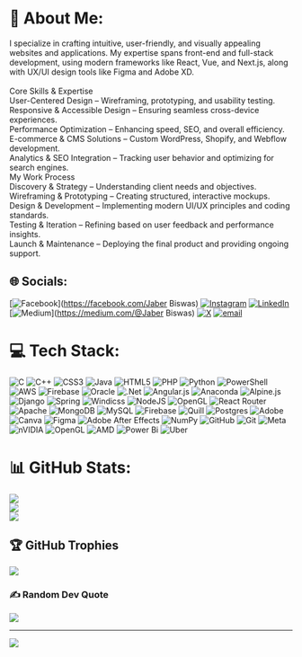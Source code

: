 # 💫 About Me:
I specialize in crafting intuitive, user-friendly, and visually appealing websites and applications. My expertise spans front-end and full-stack development, using modern frameworks like React, Vue, and Next.js, along with UX/UI design tools like Figma and Adobe XD.<br><br>Core Skills & Expertise<br>User-Centered Design – Wireframing, prototyping, and usability testing.<br>Responsive & Accessible Design – Ensuring seamless cross-device experiences.<br>Performance Optimization – Enhancing speed, SEO, and overall efficiency.<br>E-commerce & CMS Solutions – Custom WordPress, Shopify, and Webflow development.<br>Analytics & SEO Integration – Tracking user behavior and optimizing for search engines.<br>My Work Process<br>Discovery & Strategy – Understanding client needs and objectives.<br>Wireframing & Prototyping – Creating structured, interactive mockups.<br>Design & Development – Implementing modern UI/UX principles and coding standards.<br>Testing & Iteration – Refining based on user feedback and performance insights.<br>Launch & Maintenance – Deploying the final product and providing ongoing support.


## 🌐 Socials:
[![Facebook](https://img.shields.io/badge/Facebook-%231877F2.svg?logo=Facebook&logoColor=white)](https://facebook.com/Jaber Biswas) [![Instagram](https://img.shields.io/badge/Instagram-%23E4405F.svg?logo=Instagram&logoColor=white)](https://instagram.com/jaber_biswas1) [![LinkedIn](https://img.shields.io/badge/LinkedIn-%230077B5.svg?logo=linkedin&logoColor=white)](https://linkedin.com/in/www.linkedin.com/in/jaber-biswas) [![Medium](https://img.shields.io/badge/Medium-12100E?logo=medium&logoColor=white)](https://medium.com/@Jaber Biswas) [![X](https://img.shields.io/badge/X-black.svg?logo=X&logoColor=white)](https://x.com/@JaberBiswasS) [![email](https://img.shields.io/badge/Email-D14836?logo=gmail&logoColor=white)](mailto:jaberbiswas200@gmail.com) 

# 💻 Tech Stack:
![C](https://img.shields.io/badge/c-%2300599C.svg?style=for-the-badge&logo=c&logoColor=white) ![C++](https://img.shields.io/badge/c++-%2300599C.svg?style=for-the-badge&logo=c%2B%2B&logoColor=white) ![CSS3](https://img.shields.io/badge/css3-%231572B6.svg?style=for-the-badge&logo=css3&logoColor=white) ![Java](https://img.shields.io/badge/java-%23ED8B00.svg?style=for-the-badge&logo=openjdk&logoColor=white) ![HTML5](https://img.shields.io/badge/html5-%23E34F26.svg?style=for-the-badge&logo=html5&logoColor=white) ![PHP](https://img.shields.io/badge/php-%23777BB4.svg?style=for-the-badge&logo=php&logoColor=white) ![Python](https://img.shields.io/badge/python-3670A0?style=for-the-badge&logo=python&logoColor=ffdd54) ![PowerShell](https://img.shields.io/badge/PowerShell-%235391FE.svg?style=for-the-badge&logo=powershell&logoColor=white) ![AWS](https://img.shields.io/badge/AWS-%23FF9900.svg?style=for-the-badge&logo=amazon-aws&logoColor=white) ![Firebase](https://img.shields.io/badge/firebase-%23039BE5.svg?style=for-the-badge&logo=firebase) ![Oracle](https://img.shields.io/badge/Oracle-F80000?style=for-the-badge&logo=oracle&logoColor=white) ![.Net](https://img.shields.io/badge/.NET-5C2D91?style=for-the-badge&logo=.net&logoColor=white) ![Angular.js](https://img.shields.io/badge/angular.js-%23E23237.svg?style=for-the-badge&logo=angularjs&logoColor=white) ![Anaconda](https://img.shields.io/badge/Anaconda-%2344A833.svg?style=for-the-badge&logo=anaconda&logoColor=white) ![Alpine.js](https://img.shields.io/badge/alpinejs-white.svg?style=for-the-badge&logo=alpinedotjs&logoColor=%238BC0D0) ![Django](https://img.shields.io/badge/django-%23092E20.svg?style=for-the-badge&logo=django&logoColor=white) ![Spring](https://img.shields.io/badge/spring-%236DB33F.svg?style=for-the-badge&logo=spring&logoColor=white) ![Windicss](https://img.shields.io/badge/windicss-48B0F1.svg?style=for-the-badge&logo=windi-css&logoColor=white) ![NodeJS](https://img.shields.io/badge/node.js-6DA55F?style=for-the-badge&logo=node.js&logoColor=white) ![OpenGL](https://img.shields.io/badge/OpenGL-%23FFFFFF.svg?style=for-the-badge&logo=opengl) ![React Router](https://img.shields.io/badge/React_Router-CA4245?style=for-the-badge&logo=react-router&logoColor=white) ![Apache](https://img.shields.io/badge/apache-%23D42029.svg?style=for-the-badge&logo=apache&logoColor=white) ![MongoDB](https://img.shields.io/badge/MongoDB-%234ea94b.svg?style=for-the-badge&logo=mongodb&logoColor=white) ![MySQL](https://img.shields.io/badge/mysql-4479A1.svg?style=for-the-badge&logo=mysql&logoColor=white) ![Firebase](https://img.shields.io/badge/firebase-a08021?style=for-the-badge&logo=firebase&logoColor=ffcd34) ![Quill](https://img.shields.io/badge/Quill-52B0E7?style=for-the-badge&logo=apache&logoColor=white) ![Postgres](https://img.shields.io/badge/postgres-%23316192.svg?style=for-the-badge&logo=postgresql&logoColor=white) ![Adobe](https://img.shields.io/badge/adobe-%23FF0000.svg?style=for-the-badge&logo=adobe&logoColor=white) ![Canva](https://img.shields.io/badge/Canva-%2300C4CC.svg?style=for-the-badge&logo=Canva&logoColor=white) ![Figma](https://img.shields.io/badge/figma-%23F24E1E.svg?style=for-the-badge&logo=figma&logoColor=white) ![Adobe After Effects](https://img.shields.io/badge/Adobe%20After%20Effects-9999FF.svg?style=for-the-badge&logo=Adobe%20After%20Effects&logoColor=white) ![NumPy](https://img.shields.io/badge/numpy-%23013243.svg?style=for-the-badge&logo=numpy&logoColor=white) ![GitHub](https://img.shields.io/badge/github-%23121011.svg?style=for-the-badge&logo=github&logoColor=white) ![Git](https://img.shields.io/badge/git-%23F05033.svg?style=for-the-badge&logo=git&logoColor=white) ![Meta](https://img.shields.io/badge/Meta-%230467DF.svg?style=for-the-badge&logo=Meta&logoColor=white) ![nVIDIA](https://img.shields.io/badge/nVIDIA-%2376B900.svg?style=for-the-badge&logo=nVIDIA&logoColor=white) ![OpenGL](https://img.shields.io/badge/OpenGL-white?logo=OpenGL&style=for-the-badge) ![AMD](https://img.shields.io/badge/AMD-%23000000.svg?style=for-the-badge&logo=amd&logoColor=white) ![Power Bi](https://img.shields.io/badge/power_bi-F2C811?style=for-the-badge&logo=powerbi&logoColor=black) ![Uber](https://img.shields.io/badge/Uber-%23000000.svg?style=for-the-badge&logo=Uber&logoColor=white)
# 📊 GitHub Stats:
![](https://github-readme-stats.vercel.app/api?username=JaberBiswas&theme=dark&hide_border=false&include_all_commits=false&count_private=false)<br/>
![](https://github-readme-streak-stats.herokuapp.com/?user=JaberBiswas&theme=dark&hide_border=false)<br/>
![](https://github-readme-stats.vercel.app/api/top-langs/?username=JaberBiswas&theme=dark&hide_border=false&include_all_commits=false&count_private=false&layout=compact)

## 🏆 GitHub Trophies
![](https://github-profile-trophy.vercel.app/?username=JaberBiswas&theme=radical&no-frame=false&no-bg=true&margin-w=4)

### ✍️ Random Dev Quote
![](https://quotes-github-readme.vercel.app/api?type=horizontal&theme=radical)

---
[![](https://visitcount.itsvg.in/api?id=JaberBiswas&icon=0&color=0)](https://visitcount.itsvg.in)

<!-- Proudly created with GPRM ( https://gprm.itsvg.in ) -->
